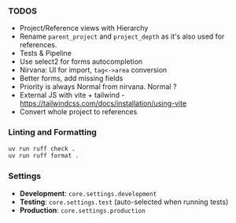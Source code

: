 ### TODOS
- Project/Reference views with Hierarchy
- Rename `parent_project` and `project_depth` as it's also used for references.
- Tests & Pipeline
- Use select2 for forms autocompletion
- Nirvana: UI for import, `tag<->area` conversion
- Better forms, add missing fields
- Priority is always Normal from nirvana. Normal ?
- External JS with vite + tailwind - https://tailwindcss.com/docs/installation/using-vite
- Convert whole project to references

### Linting and Formatting

```bash
uv run ruff check .
uv run ruff format .
```

### Settings

- **Development**: `core.settings.development`
- **Testing**: `core.settings.test` (auto-selected when running tests)
- **Production**: `core.settings.production`
